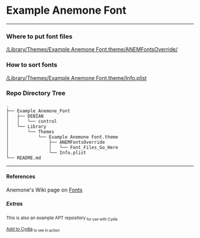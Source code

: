 # Example Anemone Font
_____________

### Where to put font files
 
[/Library/Themes/Example Anemone Font.theme/ANEMFontsOverride/](https://github.com/Anemone-Fonts/Example_Anemone_Fonts/tree/master/Example_Anemone_Font/Library/Themes/Example%20Anemone%20Font.theme/ANEMFontsOverride)

### How to sort fonts

[/Library/Themes/Example Anemone Font.theme/Info.plist](https://github.com/Anemone-Fonts/Example_Anemone_Fonts/blob/master/Example_Anemone_Font/Library/Themes/Example%20Anemone%20Font.theme/Info.plist)


### Repo Directory Tree

    .
    ├── Example_Anemone_Font
    │   ├── DEBIAN
    │   │   └── control
    │   └── Library
    │       └── Themes
    │           └── Example Anemone Font.theme
    │               ├── ANEMFontsOverride
    │               │   └── Font_Files_Go_Here
    │               └── Info.plist
    └── README.md

______________
#### References
Anemone's Wiki page on [Fonts](https://github.com/AnemoneTeam/Anemone/wiki/Fonts)



##### Extras
<sub>This is also an example APT repository<sub> for use with Cydia</sub></sub>


<sub>[Add to Cydia](https://cydia.saurik.com/api/share#?source=https://anemone-fonts.us/Example_Anemone_Font)<sub> to see in action</sub></sub>
